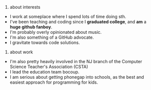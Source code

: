 1. about interests
  * I work at someplace where I spend lots of time doing sth.  
  * I've been teaching and coding since I **graduated college**, and **am** a **huge github fanboy**. 
  * I'm probably overly opinionated about music.
  * I'm also something of a GitHub advocate.
  * I gravitate towards code solutions.

1. about work
  * I'm also pretty heavily involved in the NJ branch of the Computer Science Teacher's Association (CSTA)
  * I lead the education team bocoup.
  * I am serious about getting phonegap into schools, as the best and easiest approach for programming for kids. 
